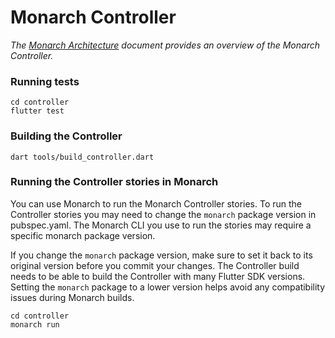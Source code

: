 # Monarch Controller

_The [Monarch Architecture](https://github.com/Dropsource/monarch/wiki/Monarch-Architecture)_ 
_document provides an overview of the Monarch Controller._

### Running tests
```
cd controller
flutter test
```

### Building the Controller
```
dart tools/build_controller.dart
```

### Running the Controller stories in Monarch
You can use Monarch to run the Monarch Controller stories. To run the Controller 
stories you may need to change the `monarch` package version in pubspec.yaml. The 
Monarch CLI you use to run the stories may require a specific monarch package version.

If you change the `monarch` package version, make sure to set it back to its original
version before you commit your changes.
The Controller build needs to be able to build the Controller with many Flutter 
SDK versions. Setting the `monarch` package to a lower version helps avoid any compatibility 
issues during Monarch builds.

```
cd controller
monarch run
```
